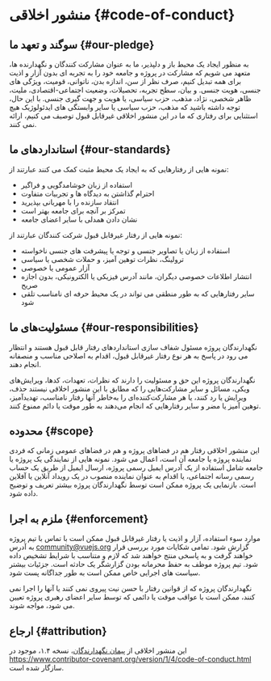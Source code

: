# منشور اخلاقی {#code-of-conduct}

## سوگند و تعهد ما {#our-pledge}

به منظور ایجاد یک محیط باز و دلپذیر، ما به عنوان مشارکت کنندگان و نگهدارنده ها، متعهد می شویم که مشارکت در پروژه و جامعه خود را به تجربه ای بدون آزار و اذیت برای همه تبدیل کنیم، صرف نظر از سن، اندازه بدن، ناتوانی، قومیت، ویژگی های جنسی، هویت جنسی. و بیان، سطح تجربه، تحصیلات، وضعیت اجتماعی-اقتصادی، ملیت، ظاهر شخصی، نژاد، مذهب، حزب سیاسی، یا هویت و جهت گیری جنسی. با این حال، توجه داشته باشید که مذهب، حزب سیاسی یا سایر وابستگی های ایدئولوژیک هیچ استثنایی برای رفتاری که ما در این منشور اخلاقی غیرقابل قبول توصیف می کنیم، ارائه نمی کنند.

## استانداردهای ما {#our-standards}

نمونه هایی از رفتارهایی که به ایجاد یک محیط مثبت کمک می کنند عبارتند از:

- استفاده از زبان خوشامدگویی و فراگیر
- احترام گذاشتن به دیدگاه ها و تجربیات متفاوت
- انتقاد سازنده را با مهربانی بپذیرید
- تمرکز بر آنچه برای جامعه بهتر است
- نشان دادن همدلی با سایر اعضای جامعه

نمونه هایی از رفتار غیرقابل قبول شرکت کنندگان عبارتند از:

- استفاده از زبان یا تصاویر جنسی و توجه یا پیشرفت های جنسی ناخواسته 
- ترولینگ، نظرات توهین آمیز، و حملات شخصی یا سیاسی
- آزار عمومی یا خصوصی
- انتشار اطلاعات خصوصی دیگران، مانند آدرس فیزیکی یا الکترونیکی، بدون اجازه صریح
- سایر رفتارهایی که به طور منطقی می تواند در یک محیط حرفه ای نامناسب تلقی شود

## مسئولیت‌های ما {#our-responsibilities}

نگهدارندگان پروژه مسئول شفاف سازی استانداردهای رفتار قابل قبول هستند و انتظار می رود در پاسخ به هر نوع رفتار غیرقابل قبول، اقدام به اصلاحی مناسب و منصفانه انجام دهند.

نگهدارندگان پروژه این حق و مسئولیت را دارند که نظرات، تعهدات، کدها، ویرایش‌های ویکی، مسائل و سایر مشارکت‌هایی را که مطابق با این منشور اخلاقی نیستند حذف، ویرایش یا رد کنند، یا هر مشارکت‌کننده‌ای را به‌خاطر آنها رفتار نامناسب، تهدیدآمیز، توهین آمیز یا مضر و سایر رفتارهایی که انجام می‌دهند به طور موقت یا دائم ممنوع کنند.

## محدوده {#scope}

این منشور اخلاقی رفتار هم در فضاهای پروژه و هم در فضاهای عمومی زمانی که فردی نماینده پروژه یا جامعه آن است، اعمال می شود. نمونه هایی از نمایندگی یک پروژه یا جامعه شامل استفاده از یک آدرس ایمیل رسمی پروژه، ارسال ایمیل از طریق یک حساب رسمی رسانه اجتماعی، یا اقدام به عنوان نماینده منصوب در یک رویداد آنلاین یا آفلاین است. بازنمایی یک پروژه ممکن است توسط نگهدارندگان پروژه بیشتر تعریف و توضیح داده شود.

## ملزم به اجرا {#enforcement}

موارد سوء استفاده، آزار و اذیت یا رفتار غیرقابل قبول ممکن است با تماس با تیم پروژه به آدرس community@vuejs.org گزارش شود. تمامی شکایات مورد بررسی قرار خواهند گرفت و به پاسخی منتج خواهند شد که لازم و متناسب با شرایط تشخیص داده شود. تیم پروژه موظف به حفظ محرمانه بودن گزارشگر یک حادثه است. جزئیات بیشتر سیاست های اجرایی خاص ممکن است به طور جداگانه پست شود.

نگهدارندگان پروژه که از قوانین رفتار با حسن نیت پیروی نمی کنند یا آنها را اجرا نمی کنند، ممکن است با عواقب موقت یا دائمی که توسط سایر اعضای رهبری پروژه تعیین می شود، مواجه شوند.

## ارجاع {#attribution}

این منشور اخلاقی از [پیمان نگهدارندگان][صفحه اصلی]، نسخه ۱.۴، موجود در https://www.contributor-covenant.org/version/1/4/code-of-conduct.html سازگار شده است.

[صفحه اصلی]: https://www.contributor-covenant.org
